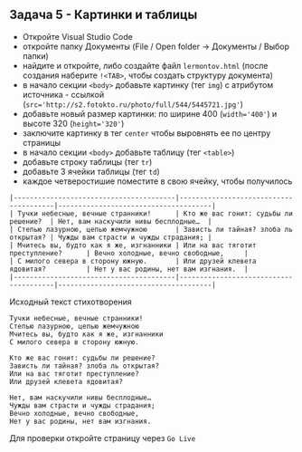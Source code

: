 ## Задача 5 - Картинки и таблицы

- Откройте Visual Studio Code
- откройте папку Документы (File / Open folder -> Документы / Выбор папки)
- найдите и откройте, либо создайте файл `lermontov.html` (после создания наберите `!<TAB>`, чтобы создать структуру документа)
- в начало секции `<body>` добавьте картинку (тег `img`) с атрибутом источника - ссылкой (`src='http://s2.fotokto.ru/photo/full/544/5445721.jpg'`)
- добавьте новый размер картинки: по ширине 400 (`width='400'`) и высоте 320 (`height='320'`)
- заключите картинку в тег `center` чтобы выровнять ее по центру страницы
- в начало секции `<body>` добавьте таблицу (тег `<table>`)
- добавьте строку таблицы (тег `tr`)
- добавьте 3 ячейки таблицы (тег `td`)
- каждое четверостишие поместите в свою ячейку, чтобы получилось 
```
|----------------------------------------|---------------------------------------|--------------------------------------|
| Тучки небесные, вечные странники!      | Кто же вас гонит: судьбы ли решение?  | Нет, вам наскучили нивы бесплодные…  |
| Степью лазурною, цепью жемчужною       | Зависть ли тайная? злоба ль открытая? | Чужды вам страсти и чужды страдания; |
| Мчитесь вы, будто как я же, изгнанники | Или на вас тяготит преступление?      | Вечно холодные, вечно свободные,     |
| С милого севера в сторону южную.       | Или друзей клевета ядовитая?          | Нет у вас родины, нет вам изгнания.  |
|----------------------------------------|---------------------------------------|--------------------------------------|
```
Исходный текст стихотворения
```
Тучки небесные, вечные странники!
Степью лазурною, цепью жемчужною
Мчитесь вы, будто как я же, изгнанники
С милого севера в сторону южную.

Кто же вас гонит: судьбы ли решение?
Зависть ли тайная? злоба ль открытая?
Или на вас тяготит преступление?
Или друзей клевета ядовитая?

Нет, вам наскучили нивы бесплодные…
Чужды вам страсти и чужды страдания;
Вечно холодные, вечно свободные,
Нет у вас родины, нет вам изгнания.
```
Для проверки откройте страницу через `Go Live`
